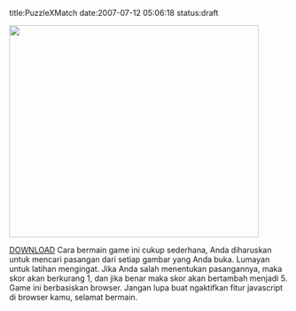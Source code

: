 title:PuzzleXMatch
date:2007-07-12 05:06:18
status:draft

<img src="http://kecebong.madpage.com/images/product/puzzlexmatch.jpg" height="382" width="450" />

<a href="http://kecebong.madpage.com/index.php?p=product&amp;id=3">DOWNLOAD</a>
Cara bermain game ini cukup sederhana, Anda diharuskan untuk mencari pasangan dari setiap gambar yang Anda buka. Lumayan untuk latihan mengingat. Jika Anda salah menentukan pasangannya, maka skor akan berkurang 1, dan jika benar maka skor akan bertambah menjadi 5. Game ini berbasiskan browser. Jangan lupa buat ngaktifkan fitur javascript di browser kamu, selamat bermain.